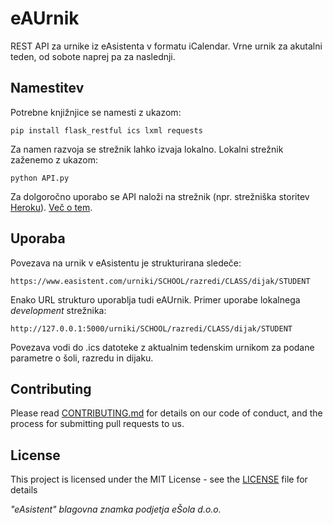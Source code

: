 # eAUrnik

REST API za urnike iz eAsistenta v formatu iCalendar. Vrne urnik za akutalni teden, od sobote naprej pa za naslednji.

## Namestitev

Potrebne knjižnjice se namesti z ukazom:

```
pip install flask_restful ics lxml requests
```

Za namen razvoja se strežnik lahko izvaja lokalno. Lokalni strežnik zaženemo z ukazom:

```
python API.py
```

Za dolgoročno uporabo se API naloži na strežnik (npr. strežniška storitev [Heroku](https://www.heroku.com)). [Več o tem](https://medium.com/@ashiqgiga07/deploying-rest-api-based-flask-app-on-heroku-part-1-cb43a14c50c).

## Uporaba

Povezava na urnik v eAsistentu je strukturirana sledeče:

```
https://www.easistent.com/urniki/SCHOOL/razredi/CLASS/dijak/STUDENT
```

Enako URL strukturo uporablja tudi eAUrnik. Primer uporabe lokalnega *development* strežnika:

```
http://127.0.0.1:5000/urniki/SCHOOL/razredi/CLASS/dijak/STUDENT
```

Povezava vodi do .ics datoteke z aktualnim tedenskim urnikom za podane parametre o šoli, razredu in dijaku.

## Contributing

Please read [CONTRIBUTING.md](https://gist.github.com/PurpleBooth/b24679402957c63ec426) for details on our code of conduct, and the process for submitting pull requests to us.

## License

This project is licensed under the MIT License - see the [LICENSE](LICENSE) file for details

*"eAsistent" blagovna znamka podjetja eŠola d.o.o.*
